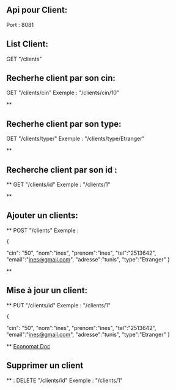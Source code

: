 

## Api pour Client:

Port : 8081

## List Client:

GET "/clients"


## Recherhe client par son cin:

GET "/clients/cin"
Exemple : "/clients/cin/10"


**
## Recherhe client par son type:

GET "/clients/type/"
Exemple : "/clients/type/Etranger"


**

## Recherche client par son id :

**
GET "/clients/id"
Exemple : "/clients/1"


**

## Ajouter un clients:

**
POST "/clients"
Exemple : 

    {

"cin": "50",
	"nom":"ines",
	"prenom":"ines",
	"tel":"2513642",
	"email":"ines@gmail.com",
	"adresse":"tunis",
	"type":"Etranger"
}

**

## Mise à jour un client:

**
PUT "/clients/id"
Exemple : "/clients/1"

    {

"cin": "50",
	"nom":"ines",
	"prenom":"ines",
	"tel":"2513642",
	"email":"ines@gmail.com",
	"adresse":"tunis",
	"type":"Etranger"
}

**
[Economat Doc](GestionClientt/README.md)
## Supprimer un client

** :
DELETE "/clients/id"
Exemple : "/clients/1"

